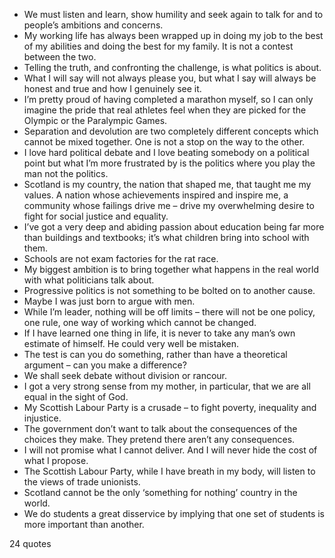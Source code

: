  - We must listen and learn, show humility and seek again to talk for and to people’s ambitions and concerns.
 - My working life has always been wrapped up in doing my job to the best of my abilities and doing the best for my family. It is not a contest between the two.
 - Telling the truth, and confronting the challenge, is what politics is about.
 - What I will say will not always please you, but what I say will always be honest and true and how I genuinely see it.
 - I’m pretty proud of having completed a marathon myself, so I can only imagine the pride that real athletes feel when they are picked for the Olympic or the Paralympic Games.
 - Separation and devolution are two completely different concepts which cannot be mixed together. One is not a stop on the way to the other.
 - I love hard political debate and I love beating somebody on a political point but what I’m more frustrated by is the politics where you play the man not the politics.
 - Scotland is my country, the nation that shaped me, that taught me my values. A nation whose achievements inspired and inspire me, a community whose failings drive me – drive my overwhelming desire to fight for social justice and equality.
 - I’ve got a very deep and abiding passion about education being far more than buildings and textbooks; it’s what children bring into school with them.
 - Schools are not exam factories for the rat race.
 - My biggest ambition is to bring together what happens in the real world with what politicians talk about.
 - Progressive politics is not something to be bolted on to another cause.
 - Maybe I was just born to argue with men.
 - While I’m leader, nothing will be off limits – there will not be one policy, one rule, one way of working which cannot be changed.
 - If I have learned one thing in life, it is never to take any man’s own estimate of himself. He could very well be mistaken.
 - The test is can you do something, rather than have a theoretical argument – can you make a difference?
 - We shall seek debate without division or rancour.
 - I got a very strong sense from my mother, in particular, that we are all equal in the sight of God.
 - My Scottish Labour Party is a crusade – to fight poverty, inequality and injustice.
 - The government don’t want to talk about the consequences of the choices they make. They pretend there aren’t any consequences.
 - I will not promise what I cannot deliver. And I will never hide the cost of what I propose.
 - The Scottish Labour Party, while I have breath in my body, will listen to the views of trade unionists.
 - Scotland cannot be the only ‘something for nothing’ country in the world.
 - We do students a great disservice by implying that one set of students is more important than another.

24 quotes